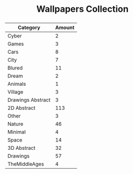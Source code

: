 <h1><p align="center">Wallpapers Collection</p></h1>

<div align="center">

| Category      | Amount |
| ------------- | ------------ |
| Cyber | 2 |
| Games | 3 |
| Cars | 8 |
| City | 7 |
| Blured | 11 |
| Dream | 2 |
| Animals | 1 |
| Village | 3 |
| Drawings Abstract | 3 |
| 2D Abstract | 113 |
| Other | 3 |
| Nature | 46 |
| Minimal | 4 |
| Space | 14 |
| 3D Abstract | 32 |
| Drawings | 57 |
| TheMiddleAges | 4 |

</div>